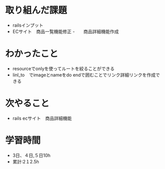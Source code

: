 # 取り組んだ課題
- railsインプット
- ECサイト　商品一覧機能修正
-　　商品詳細機能作成
# わかったこと
- resourceでonlyを使ってルートを絞ることができる
- linl_to　でimageとnameをdo endで囲むことでリンク詳細リンクを作成できる
# 次やること
- rails ecサイト　商品詳細機能
# 学習時間
- 3日、４日,５日10h
- 累計:2１2.5h
